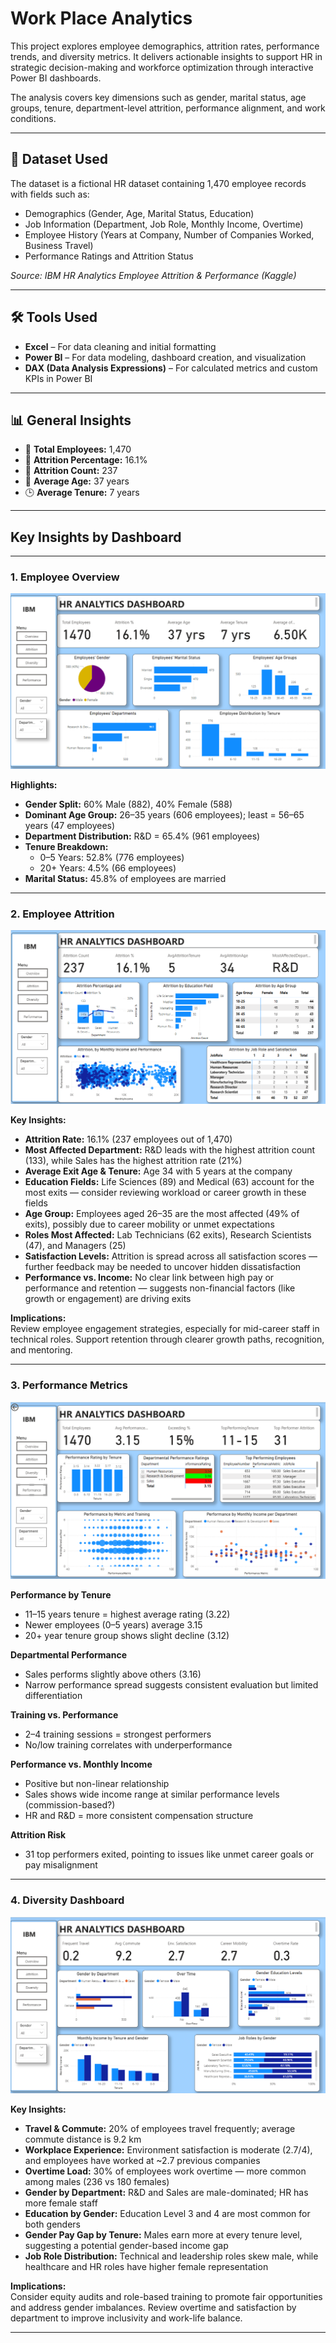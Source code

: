 # Work Place Analytics

This project explores employee demographics, attrition rates, performance trends, and diversity metrics. It delivers actionable insights to support HR in strategic decision-making and workforce optimization through interactive Power BI dashboards.

The analysis covers key dimensions such as gender, marital status, age groups, tenure, department-level attrition, performance alignment, and work conditions.

---

## 📂 Dataset Used

The dataset is a fictional HR dataset containing 1,470 employee records with fields such as:
- Demographics (Gender, Age, Marital Status, Education)
- Job Information (Department, Job Role, Monthly Income, Overtime)
- Employee History (Years at Company, Number of Companies Worked, Business Travel)
- Performance Ratings and Attrition Status

_Source: IBM HR Analytics Employee Attrition & Performance (Kaggle)_

---

## 🛠 Tools Used

- **Excel** – For data cleaning and initial formatting  
- **Power BI** – For data modeling, dashboard creation, and visualization  
- **DAX (Data Analysis Expressions)** – For calculated metrics and custom KPIs in Power BI  

---

## 📊 General Insights

- 👥 **Total Employees:** 1,470  
- 🔻 **Attrition Percentage:** 16.1%  
- 🔻 **Attrition Count:** 237  
- 🎂 **Average Age:** 37 years  
- 🕒 **Average Tenure:** 7 years  

---

## Key Insights by Dashboard

---

### **1. Employee Overview**  
![HR Dashboard Overview](Images/Overview.png)

**Highlights:**
- **Gender Split:** 60% Male (882), 40% Female (588)  
- **Dominant Age Group:** 26–35 years (606 employees); least = 56–65 years (47 employees)  
- **Department Distribution:** R&D = 65.4% (961 employees)  
- **Tenure Breakdown:**
  - 0–5 Years: 52.8% (776 employees)
  - 20+ Years: 4.5% (66 employees)  
- **Marital Status:** 45.8% of employees are married  

---

### **2. Employee Attrition**  
![Attrition Dashboard](Images/Attrition.png)

**Key Insights:**
- **Attrition Rate:** 16.1% (237 employees out of 1,470)  
- **Most Affected Department:** R&D leads with the highest attrition count (133), while Sales has the highest attrition rate (21%)  
- **Average Exit Age & Tenure:** Age 34 with 5 years at the company  
- **Education Fields:** Life Sciences (89) and Medical (63) account for the most exits — consider reviewing workload or career growth in these fields  
- **Age Group:** Employees aged 26–35 are the most affected (49% of exits), possibly due to career mobility or unmet expectations  
- **Roles Most Affected:** Lab Technicians (62 exits), Research Scientists (47), and Managers (25)  
- **Satisfaction Levels:** Attrition is spread across all satisfaction scores — further feedback may be needed to uncover hidden dissatisfaction  
- **Performance vs. Income:** No clear link between high pay or performance and retention — suggests non-financial factors (like growth or engagement) are driving exits  

**Implications:**  
Review employee engagement strategies, especially for mid-career staff in technical roles. Support retention through clearer growth paths, recognition, and mentoring.

---

### **3. Performance Metrics**  
![HR Performance Overview](Images/Performance.png)

**Performance by Tenure**
- 11–15 years tenure = highest average rating (3.22)  
- Newer employees (0–5 years) average 3.15  
- 20+ year tenure group shows slight decline (3.12)  

**Departmental Performance**
- Sales performs slightly above others (3.16)  
- Narrow performance spread suggests consistent evaluation but limited differentiation  

**Training vs. Performance**
- 2–4 training sessions = strongest performers  
- No/low training correlates with underperformance  

**Performance vs. Monthly Income**
- Positive but non-linear relationship  
- Sales shows wide income range at similar performance levels (commission-based?)  
- HR and R&D = more consistent compensation structure  

**Attrition Risk**
- 31 top performers exited, pointing to issues like unmet career goals or pay misalignment  

---

### **4. Diversity Dashboard**  
![Diversity Dashboard](Images/Diversity.png)

**Key Insights:**
- **Travel & Commute:** 20% of employees travel frequently; average commute distance is 9.2 km  
- **Workplace Experience:** Environment satisfaction is moderate (2.7/4), and employees have worked at ~2.7 previous companies  
- **Overtime Load:** 30% of employees work overtime — more common among males (236 vs 180 females)  
- **Gender by Department:** R&D and Sales are male-dominated; HR has more female staff  
- **Education by Gender:** Education Level 3 and 4 are most common for both genders  
- **Gender Pay Gap by Tenure:** Males earn more at every tenure level, suggesting a potential gender-based income gap  
- **Job Role Distribution:** Technical and leadership roles skew male, while healthcare and HR roles have higher female representation  

**Implications:**  
Consider equity audits and role-based training to promote fair opportunities and address gender imbalances. Review overtime and satisfaction by department to improve inclusivity and work-life balance.

---
